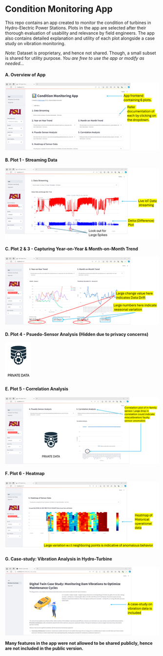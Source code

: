 # Condition Monitoring App

This repo contains an app created to monitor the condition of turbines in Hydro-Electric Power Stations. 
Plots in the app are selected after their thorough evaluation of usability and relevance by field engineers.
The app also contains detailed explanation and utility of each plot alongside a case study on vibration monitoring.

*Note:* Dataset is proprietary, and hence not shared. Though, a small subset is shared for utility purpose. 
*You are free to use the app or modify as needed...*


#### A. Overview of App

<img src="./media/app_overview.png" >

#### B. Plot 1 -  Streaming Data

<img src="./media/plot_1.png" >

#### C. Plot 2 & 3 -  Capturing Year-on-Year & Month-on-Month Trend

<img src="./media/plot_2_3.png" >

#### D. Plot 4 -  Psuedo-Sensor Analysis (Hidden due to privacy concerns)

<img src="./media/micro/lock.png" >

#### E. Plot 5 -  Correlation Analysis 

<img src="./media/plot_5.png" >

#### F. Plot 6 -  Heatmap  

<img src="./media/plot_6.png" >

#### G. Case-study: Vibration Analysis in Hydro-Turbine  

<img src="./media/vib_analysis.png" >

**Many features in the app were not allowed to be shared publicly, hence are not included in the public version.**

